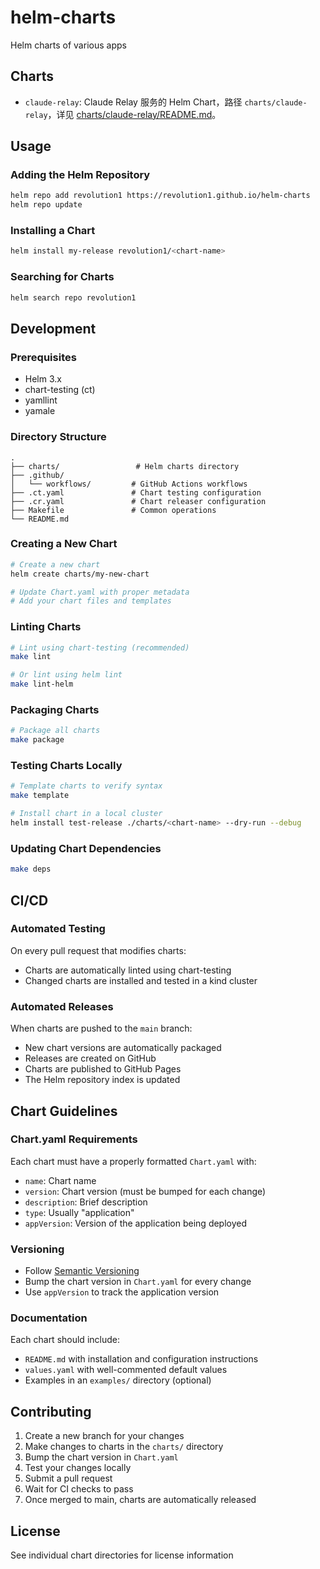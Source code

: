 # helm-charts

Helm charts of various apps

## Charts

- `claude-relay`: Claude Relay 服务的 Helm Chart，路径 `charts/claude-relay`，详见 [charts/claude-relay/README.md](charts/claude-relay/README.md)。

## Usage

### Adding the Helm Repository

```bash
helm repo add revolution1 https://revolution1.github.io/helm-charts
helm repo update
```

### Installing a Chart

```bash
helm install my-release revolution1/<chart-name>
```

### Searching for Charts

```bash
helm search repo revolution1
```

## Development

### Prerequisites

- Helm 3.x
- chart-testing (ct)
- yamllint
- yamale

### Directory Structure

```
.
├── charts/                 # Helm charts directory
├── .github/
│   └── workflows/         # GitHub Actions workflows
├── .ct.yaml               # Chart testing configuration
├── .cr.yaml               # Chart releaser configuration
├── Makefile               # Common operations
└── README.md
```

### Creating a New Chart

```bash
# Create a new chart
helm create charts/my-new-chart

# Update Chart.yaml with proper metadata
# Add your chart files and templates
```

### Linting Charts

```bash
# Lint using chart-testing (recommended)
make lint

# Or lint using helm lint
make lint-helm
```

### Packaging Charts

```bash
# Package all charts
make package
```

### Testing Charts Locally

```bash
# Template charts to verify syntax
make template

# Install chart in a local cluster
helm install test-release ./charts/<chart-name> --dry-run --debug
```

### Updating Chart Dependencies

```bash
make deps
```

## CI/CD

### Automated Testing

On every pull request that modifies charts:
- Charts are automatically linted using chart-testing
- Changed charts are installed and tested in a kind cluster

### Automated Releases

When charts are pushed to the `main` branch:
- New chart versions are automatically packaged
- Releases are created on GitHub
- Charts are published to GitHub Pages
- The Helm repository index is updated

## Chart Guidelines

### Chart.yaml Requirements

Each chart must have a properly formatted `Chart.yaml` with:
- `name`: Chart name
- `version`: Chart version (must be bumped for each change)
- `description`: Brief description
- `type`: Usually "application"
- `appVersion`: Version of the application being deployed

### Versioning

- Follow [Semantic Versioning](https://semver.org/)
- Bump the chart version in `Chart.yaml` for every change
- Use `appVersion` to track the application version

### Documentation

Each chart should include:
- `README.md` with installation and configuration instructions
- `values.yaml` with well-commented default values
- Examples in an `examples/` directory (optional)

## Contributing

1. Create a new branch for your changes
2. Make changes to charts in the `charts/` directory
3. Bump the chart version in `Chart.yaml`
4. Test your changes locally
5. Submit a pull request
6. Wait for CI checks to pass
7. Once merged to main, charts are automatically released

## License

See individual chart directories for license information
